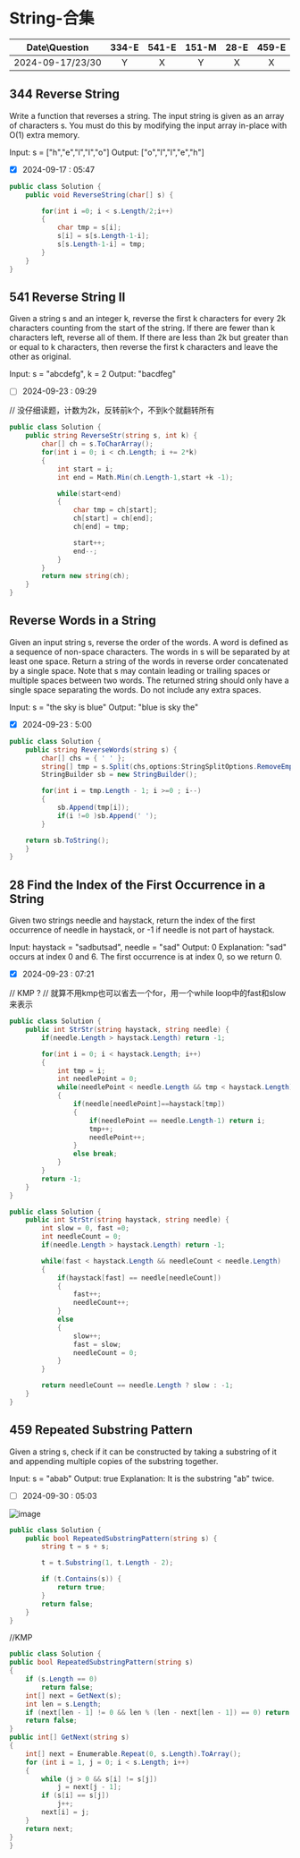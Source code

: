 # String-合集

|Date\Question|334-E|541-E|151-M|28-E|459-E|
|:----:|:----:|:----:|:----:|:----:|:----:|
|2024-09-17/23/30|Y|X|Y|X|X|


## 344 Reverse String
Write a function that reverses a string. The input string is given as an array of characters s.
You must do this by modifying the input array in-place with O(1) extra memory.

Input: s = ["h","e","l","l","o"]
Output: ["o","l","l","e","h"]

- [X] 2024-09-17 : 05:47

```c#
public class Solution {
    public void ReverseString(char[] s) {

        for(int i =0; i < s.Length/2;i++)
        {
            char tmp = s[i];
            s[i] = s[s.Length-1-i];
            s[s.Length-1-i] = tmp;
        }
    }
}
```

## 541 Reverse String II
Given a string s and an integer k, reverse the first k characters for every 2k characters counting from the start of the string.
If there are fewer than k characters left, reverse all of them. If there are less than 2k but greater than or equal to k characters, then reverse the first k characters and leave the other as original.

Input: s = "abcdefg", k = 2
Output: "bacdfeg"

- [ ] 2024-09-23 : 09:29

// 没仔细读题，计数为2k，反转前k个，不到k个就翻转所有
```c#
public class Solution {
    public string ReverseStr(string s, int k) {
        char[] ch = s.ToCharArray();
        for(int i = 0; i < ch.Length; i += 2*k)
        {
            int start = i;
            int end = Math.Min(ch.Length-1,start +k -1);

            while(start<end)
            {
                char tmp = ch[start];
                ch[start] = ch[end];
                ch[end] = tmp;

                start++;
                end--;
            }
        }
        return new string(ch);
    }
}
```

## Reverse Words in a String
Given an input string s, reverse the order of the words.
A word is defined as a sequence of non-space characters. The words in s will be separated by at least one space.
Return a string of the words in reverse order concatenated by a single space.
Note that s may contain leading or trailing spaces or multiple spaces between two words. The returned string should only have a single space separating the words. Do not include any extra spaces.

Input: s = "the sky is blue"
Output: "blue is sky the"

- [X] 2024-09-23 : 5:00

```c#
public class Solution {
    public string ReverseWords(string s) {
        char[] chs = { ' ' };
        string[] tmp = s.Split(chs,options:StringSplitOptions.RemoveEmptyEntries);
        StringBuilder sb = new StringBuilder();

        for(int i = tmp.Length - 1; i >=0 ; i--)
        {
            sb.Append(tmp[i]);
            if(i !=0 )sb.Append(' ');
        }

    return sb.ToString();
    }
}
```

## 28 Find the Index of the First Occurrence in a String
Given two strings needle and haystack, return the index of the first occurrence of needle in haystack, or -1 if needle is not part of haystack.

Input: haystack = "sadbutsad", needle = "sad"
Output: 0
Explanation: "sad" occurs at index 0 and 6.
The first occurrence is at index 0, so we return 0.

- [X] 2024-09-23 : 07:21

// KMP ?
// 就算不用kmp也可以省去一个for，用一个while loop中的fast和slow来表示
```c#
public class Solution {
    public int StrStr(string haystack, string needle) {
        if(needle.Length > haystack.Length) return -1;

        for(int i = 0; i < haystack.Length; i++)
        {
            int tmp = i;
            int needlePoint = 0;
            while(needlePoint < needle.Length && tmp < haystack.Length)
            {
                if(needle[needlePoint]==haystack[tmp])
                {
                    if(needlePoint == needle.Length-1) return i;
                    tmp++;
                    needlePoint++;
                }
                else break;
            }
        }
        return -1;
    }
}
```

```c#
public class Solution {
    public int StrStr(string haystack, string needle) {
        int slow = 0, fast =0;
        int needleCount = 0;
        if(needle.Length > haystack.Length) return -1;

        while(fast < haystack.Length && needleCount < needle.Length)
        {
            if(haystack[fast] == needle[needleCount])
            {
                fast++;
                needleCount++;
            }
            else
            {
                slow++;
                fast = slow;
                needleCount = 0;
            }
        }

        return needleCount == needle.Length ? slow : -1;
    }
}
```

## 459 Repeated Substring Pattern
Given a string s, check if it can be constructed by taking a substring of it and appending multiple copies of the substring together.

Input: s = "abab"
Output: true
Explanation: It is the substring "ab" twice.

- [ ] 2024-09-30 : 05:03

![image](https://github.com/user-attachments/assets/8b893568-6304-414c-bbf5-513311d73ab7)
```c#
public class Solution {
    public bool RepeatedSubstringPattern(string s) {
        string t = s + s;

        t = t.Substring(1, t.Length - 2);

        if (t.Contains(s)) {
            return true;
        }
        return false;
    }
}
```
//KMP
```C#
public class Solution {
public bool RepeatedSubstringPattern(string s)
{
    if (s.Length == 0)
        return false;
    int[] next = GetNext(s);
    int len = s.Length;
    if (next[len - 1] != 0 && len % (len - next[len - 1]) == 0) return true;
    return false;
}
public int[] GetNext(string s)
{
    int[] next = Enumerable.Repeat(0, s.Length).ToArray();
    for (int i = 1, j = 0; i < s.Length; i++)
    {
        while (j > 0 && s[i] != s[j])
            j = next[j - 1];
        if (s[i] == s[j])
            j++;
        next[i] = j;
    }
    return next;
}
}
```
